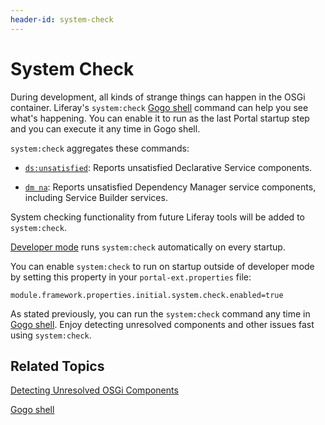 ```yaml
---
header-id: system-check
---
```


# System Check

During development, all kinds of strange things can happen in the OSGi
container. Liferay's `system:check` 
[Gogo shell](/docs/7-1/reference/-/knowledge_base/r/using-the-felix-gogo-shell)
command can help you see what's happening. You can enable it to run as the last
Portal startup step and you can execute it any time in Gogo shell. 

`system:check` aggregates these commands:

-  [`ds:unsatisfied`](/docs/7-1/tutorials/-/knowledge_base/t/detecting-unresolved-osgi-components#ds-unsatisfied-command):
    Reports unsatisfied Declarative Service components.

-  [`dm na`](/docs/7-1/tutorials/-/knowledge_base/t/detecting-unresolved-osgi-components#dm-na-command):
    Reports unsatisfied Dependency Manager service components, including Service
    Builder services. 

System checking functionality from future Liferay tools will be added to
`system:check`.

[Developer mode](/docs/7-1/tutorials/-/knowledge_base/t/using-developer-mode-with-themes#setting-developer-mode-for-your-server-in-liferay-ide)
runs `system:check` automatically on every startup. 

You can enable `system:check` to run on startup outside of developer mode by
setting this property in your `portal-ext.properties` file:

    module.framework.properties.initial.system.check.enabled=true

As stated previously, you can run the `system:check` command any time in
[Gogo shell](/docs/7-1/reference/-/knowledge_base/r/using-the-felix-gogo-shell).
Enjoy detecting unresolved components and other issues fast using
`system:check`.

## Related Topics

[Detecting Unresolved OSGi Components](/docs/7-1/tutorials/-/knowledge_base/t/detecting-unresolved-osgi-components)

[Gogo shell](/docs/7-1/reference/-/knowledge_base/r/using-the-felix-gogo-shell)

